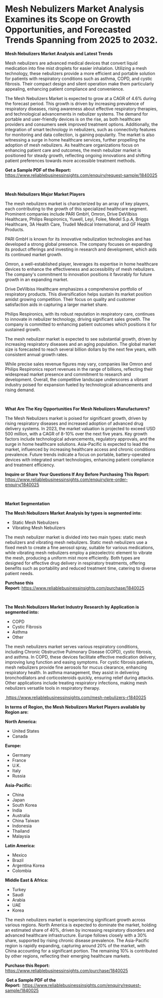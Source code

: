 <p><h1>Mesh Nebulizers Market Analysis Examines its Scope on Growth Opportunities, and Forecasted Trends Spanning from 2025 to 2032.</h1></p><p><strong>Mesh Nebulizers Market Analysis and Latest Trends</strong></p>
<p><p>Mesh nebulizers are advanced medical devices that convert liquid medication into fine mist droplets for easier inhalation. Utilizing a mesh technology, these nebulizers provide a more efficient and portable solution for patients with respiratory conditions such as asthma, COPD, and cystic fibrosis. Their compact design and silent operation make them particularly appealing, enhancing patient compliance and convenience.</p><p>The Mesh Nebulizers Market is expected to grow at a CAGR of 4.6% during the forecast period. This growth is driven by increasing prevalence of respiratory diseases, rising awareness about effective respiratory therapies, and technological advancements in nebulizer systems. The demand for portable and user-friendly devices is on the rise, as both healthcare providers and consumers seek improved treatment options. Additionally, the integration of smart technology in nebulizers, such as connectivity features for monitoring and data collection, is gaining popularity. The market is also witnessing a surge in home healthcare services, further propelling the adoption of mesh nebulizers. As healthcare organizations focus on enhancing patient care and outcomes, the mesh nebulizer market is positioned for steady growth, reflecting ongoing innovations and shifting patient preferences towards more accessible treatment methods.</p></p>
<p><strong>Get a Sample PDF of the Report:&nbsp;</strong> <a href="https://www.reliablebusinessinsights.com/enquiry/request-sample/1840025?utm_campaign=1138&utm_medium=2&utm_source=Github&utm_content=ia&utm_term=13042025&utm_id=mesh-nebulizers">https://www.reliablebusinessinsights.com/enquiry/request-sample/1840025</a></p>
<p>&nbsp;</p>
<p><strong>Mesh Nebulizers Major Market Players</strong></p>
<p><p>The mesh nebulizers market is characterized by an array of key players, each contributing to the growth of this specialized healthcare segment. Prominent companies include PARI GmbH, Omron, Drive DeVilbiss Healthcare, Philips Respironics, Yuwell, Leyi, Folee, Medel S.p.A, Briggs Healthcare, 3A Health Care, Trudell Medical International, and GF Health Products.</p><p>PARI GmbH is known for its innovative nebulization technologies and has developed a strong global presence. The company focuses on expanding its product offerings and investing in research and development, which aids its continued market growth.</p><p>Omron, a well-established player, leverages its expertise in home healthcare devices to enhance the effectiveness and accessibility of mesh nebulizers. The company's commitment to innovation positions it favorably for future growth in an expanding market.</p><p>Drive DeVilbiss Healthcare emphasizes a comprehensive portfolio of respiratory products. This diversification helps sustain its market position amidst growing competition. Their focus on quality and customer satisfaction aids in capturing a larger market share.</p><p>Philips Respironics, with its robust reputation in respiratory care, continues to innovate in nebulizer technology, driving significant sales growth. The company is committed to enhancing patient outcomes which positions it for sustained growth.</p><p>The mesh nebulizer market is expected to see substantial growth, driven by increasing respiratory diseases and an aging population. The global market size is forecasted to reach several billion dollars by the next few years, with consistent annual growth rates.</p><p>While precise sales revenue figures may vary, companies like Omron and Philips Respironics report revenues in the range of billions, reflecting their widespread market presence and commitment to research and development. Overall, the competitive landscape underscores a vibrant industry poised for expansion fueled by technological advancements and rising demand.</p></p>
<p>&nbsp;</p>
<p><strong>What Are The Key Opportunities For Mesh Nebulizers Manufacturers?</strong></p>
<p><p>The Mesh Nebulizers market is poised for significant growth, driven by rising respiratory diseases and increased adoption of advanced drug delivery systems. In 2023, the market valuation is projected to exceed USD 500 million, with a CAGR of 8-10% over the next five years. Key growth factors include technological advancements, regulatory approvals, and the surge in home healthcare solutions. Asia-Pacific is expected to lead the market, influenced by increasing healthcare access and chronic conditions prevalence. Future trends indicate a focus on portable, battery-operated devices with integrated smart technologies, enhancing patient compliance and treatment efficiency.</p></p>
<p><strong>Inquire or Share Your Questions If Any Before Purchasing This Report:</strong> <a href="https://www.reliablebusinessinsights.com/enquiry/pre-order-enquiry/1840025?utm_campaign=1138&utm_medium=2&utm_source=Github&utm_content=ia&utm_term=13042025&utm_id=mesh-nebulizers">https://www.reliablebusinessinsights.com/enquiry/pre-order-enquiry/1840025</a></p>
<p>&nbsp;</p>
<p><strong>Market Segmentation</strong></p>
<p><strong>The Mesh Nebulizers Market Analysis by types is segmented into:</strong></p>
<p><ul><li>Static Mesh Nebulizers</li><li>Vibrating Mesh Nebulizers</li></ul></p>
<p><p>The mesh nebulizer market is divided into two main types: static mesh nebulizers and vibrating mesh nebulizers. Static mesh nebulizers use a fixed mesh to create a fine aerosol spray, suitable for various medications, while vibrating mesh nebulizers employ a piezoelectric element to vibrate the mesh, producing a uniform mist more efficiently. Both types are designed for effective drug delivery in respiratory treatments, offering benefits such as portability and reduced treatment time, catering to diverse patient needs.</p></p>
<p><strong>Purchase this Report:&nbsp;</strong><a href="https://www.reliablebusinessinsights.com/purchase/1840025?utm_campaign=1138&utm_medium=2&utm_source=Github&utm_content=ia&utm_term=13042025&utm_id=mesh-nebulizers">https://www.reliablebusinessinsights.com/purchase/1840025</a></p>
<p>&nbsp;</p>
<p><strong>The Mesh Nebulizers Market Industry Research by Application is segmented into:</strong></p>
<p><ul><li>COPD</li><li>Cystic Fibrosis</li><li>Asthma</li><li>Other</li></ul></p>
<p><p>The mesh nebulizers market serves various respiratory conditions, including Chronic Obstructive Pulmonary Disease (COPD), cystic fibrosis, and asthma. In COPD, these devices facilitate effective medication delivery, improving lung function and easing symptoms. For cystic fibrosis patients, mesh nebulizers provide fine aerosols for mucus clearance, enhancing respiratory health. In asthma management, they assist in delivering bronchodilators and corticosteroids quickly, ensuring relief during attacks. Other applications include treating respiratory infections, making mesh nebulizers versatile tools in respiratory therapy.</p></p>
<p><a href="https://www.reliablebusinessinsights.com/mesh-nebulizers-r1840025?utm_campaign=1138&utm_medium=2&utm_source=Github&utm_content=ia&utm_term=13042025&utm_id=mesh-nebulizers">&nbsp;https://www.reliablebusinessinsights.com/mesh-nebulizers-r1840025</a></p>
<p><strong>In terms of Region, the Mesh Nebulizers Market Players available by Region are:</strong></p>
<p>
    <p> <strong> North America: </strong>
        <ul>
            <li>United States</li>
            <li>Canada</li>
        </ul>
        </p> 
    <p> <strong> Europe: </strong>
        <ul>
            <li>Germany</li>
            <li>France</li>
            <li>U.K.</li>
            <li>Italy</li>
            <li>Russia</li>
        </ul>
        </p> 
    <p> <strong> Asia-Pacific: </strong>
        <ul>
            <li>China</li>
            <li>Japan</li>
            <li>South Korea</li>
            <li>India</li>
            <li>Australia</li>
            <li>China Taiwan</li>
            <li>Indonesia</li>
            <li>Thailand</li>
            <li>Malaysia</li>
        </ul>
        </p> 
    <p> <strong> Latin America: </strong>
        <ul>
            <li>Mexico</li>
            <li>Brazil</li>
            <li>Argentina Korea</li>
            <li>Colombia</li>
        </ul>
        </p> 
    <p> <strong> Middle East & Africa: </strong>
        <ul>
            <li>Turkey</li>
            <li>Saudi</li>
            <li>Arabia</li>
            <li>UAE</li>
            <li>Korea</li>
        </ul>
    </p>
    </p>
<p><p>The mesh nebulizers market is experiencing significant growth across various regions. North America is expected to dominate the market, holding an estimated share of 40%, driven by increasing respiratory disorders and advanced healthcare infrastructure. Europe follows closely with a 30% share, supported by rising chronic disease prevalence. The Asia-Pacific region is rapidly expanding, capturing around 20% of the market, with China accounting for a significant portion. The remaining 10% is contributed by other regions, reflecting their emerging healthcare markets.</p></p>
<p><strong>Purchase this Report: </strong><a href="https://www.reliablebusinessinsights.com/purchase/1840025?utm_campaign=1138&utm_medium=2&utm_source=Github&utm_content=ia&utm_term=13042025&utm_id=mesh-nebulizers">https://www.reliablebusinessinsights.com/purchase/1840025</a></p>
<p>&nbsp;<strong>Get a Sample PDF of the Report:&nbsp;&nbsp;</strong><a href="https://www.reliablebusinessinsights.com/enquiry/request-sample/1840025?utm_campaign=1138&utm_medium=2&utm_source=Github&utm_content=ia&utm_term=13042025&utm_id=mesh-nebulizers">https://www.reliablebusinessinsights.com/enquiry/request-sample/1840025</a></p>
<p><strong></strong></p>
<p><p></p><p></p><p></p></p>